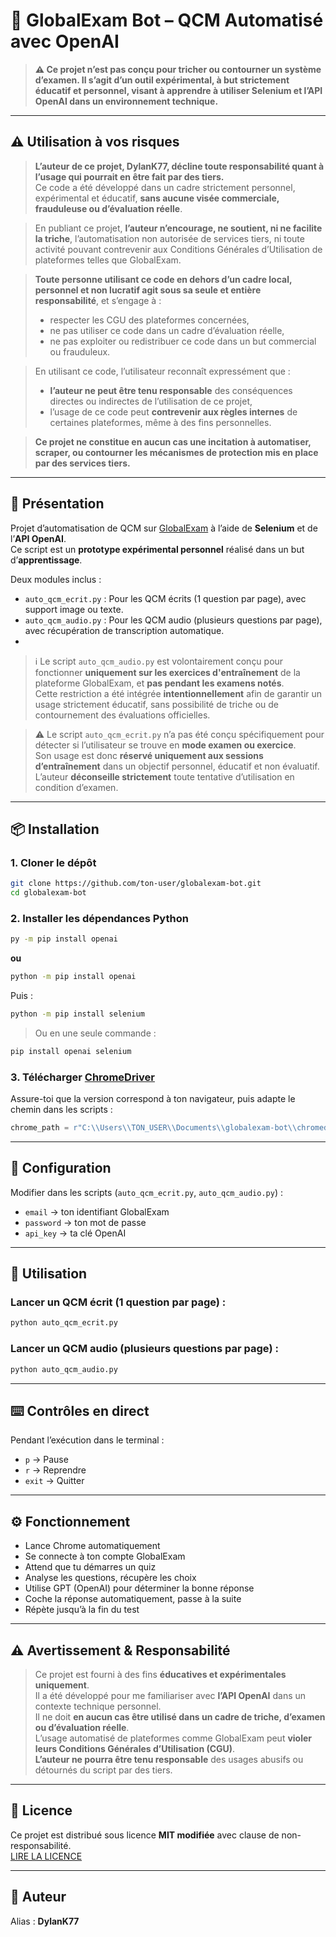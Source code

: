 # 🤖 GlobalExam Bot – QCM Automatisé avec OpenAI

> **⚠️ Ce projet n’est pas conçu pour tricher ou contourner un système d’examen. Il s’agit d’un outil expérimental, à but strictement éducatif et personnel, visant à apprendre à utiliser Selenium et l’API OpenAI dans un environnement technique.**

---

## ⚠️ Utilisation à vos risques

> **L’auteur de ce projet, DylanK77, décline toute responsabilité quant à l’usage qui pourrait en être fait par des tiers.**  
> Ce code a été développé dans un cadre strictement personnel, expérimental et éducatif, **sans aucune visée commerciale, frauduleuse ou d’évaluation réelle**.

> En publiant ce projet, **l’auteur n’encourage, ne soutient, ni ne facilite la triche**, l’automatisation non autorisée de services tiers, ni toute activité pouvant contrevenir aux Conditions Générales d’Utilisation de plateformes telles que GlobalExam.  

> **Toute personne utilisant ce code en dehors d’un cadre local, personnel et non lucratif agit sous sa seule et entière responsabilité**, et s’engage à :
> - respecter les CGU des plateformes concernées,
> - ne pas utiliser ce code dans un cadre d’évaluation réelle,
> - ne pas exploiter ou redistribuer ce code dans un but commercial ou frauduleux.

> En utilisant ce code, l’utilisateur reconnaît expressément que :
> - **l’auteur ne peut être tenu responsable** des conséquences directes ou indirectes de l’utilisation de ce projet,
> - l’usage de ce code peut **contrevenir aux règles internes** de certaines plateformes, même à des fins personnelles.

> **Ce projet ne constitue en aucun cas une incitation à automatiser, scraper, ou contourner les mécanismes de protection mis en place par des services tiers.**

---

## 📘 Présentation

Projet d’automatisation de QCM sur [GlobalExam](https://www.global-exam.com/) à l’aide de **Selenium** et de l’**API OpenAI**.  
Ce script est un **prototype expérimental personnel** réalisé dans un but d’**apprentissage**.

Deux modules inclus :

- `auto_qcm_ecrit.py` : Pour les QCM écrits (1 question par page), avec support image ou texte.
- `auto_qcm_audio.py` : Pour les QCM audio (plusieurs questions par page), avec récupération de transcription automatique.
- 
> ℹ️ Le script `auto_qcm_audio.py` est volontairement conçu pour fonctionner **uniquement sur les exercices d'entraînement** de la plateforme GlobalExam, et **pas pendant les examens notés**.  
> Cette restriction a été intégrée **intentionnellement** afin de garantir un usage strictement éducatif, sans possibilité de triche ou de contournement des évaluations officielles.

> ⚠️ Le script `auto_qcm_ecrit.py` n’a pas été conçu spécifiquement pour détecter si l’utilisateur se trouve en **mode examen ou exercice**.  
> Son usage est donc **réservé uniquement aux sessions d’entraînement** dans un objectif personnel, éducatif et non évaluatif.  
> L’auteur **déconseille strictement** toute tentative d’utilisation en condition d’examen.

---

## 📦 Installation

### 1. Cloner le dépôt
```bash
git clone https://github.com/ton-user/globalexam-bot.git
cd globalexam-bot
```

### 2. Installer les dépendances Python
```bash
py -m pip install openai
```
**ou**
```bash
python -m pip install openai
```

Puis :
```bash
python -m pip install selenium
```

> Ou en une seule commande :
```bash
pip install openai selenium
```

### 3. Télécharger [ChromeDriver](https://chromedriver.chromium.org/downloads)  
Assure-toi que la version correspond à ton navigateur, puis adapte le chemin dans les scripts :
```python
chrome_path = r"C:\\Users\\TON_USER\\Documents\\globalexam-bot\\chromedriver.exe"
```

---

## 🔐 Configuration

Modifier dans les scripts (`auto_qcm_ecrit.py`, `auto_qcm_audio.py`) :

- `email` → ton identifiant GlobalExam  
- `password` → ton mot de passe  
- `api_key` → ta clé OpenAI

---

## 🚀 Utilisation

### Lancer un QCM écrit (1 question par page) :
```bash
python auto_qcm_ecrit.py
```

### Lancer un QCM audio (plusieurs questions par page) :
```bash
python auto_qcm_audio.py
```

---

## ⌨️ Contrôles en direct

Pendant l’exécution dans le terminal :

- `p` → Pause  
- `r` → Reprendre  
- `exit` → Quitter

---

## ⚙️ Fonctionnement

- Lance Chrome automatiquement  
- Se connecte à ton compte GlobalExam  
- Attend que tu démarres un quiz  
- Analyse les questions, récupère les choix  
- Utilise GPT (OpenAI) pour déterminer la bonne réponse  
- Coche la réponse automatiquement, passe à la suite  
- Répète jusqu’à la fin du test

---

## ⚠️ Avertissement & Responsabilité

> Ce projet est fourni à des fins **éducatives et expérimentales uniquement**.  
> Il a été développé pour me familiariser avec **l’API OpenAI** dans un contexte technique personnel.  
> Il ne doit **en aucun cas être utilisé dans un cadre de triche, d’examen ou d’évaluation réelle**.  
> L’usage automatisé de plateformes comme GlobalExam peut **violer leurs Conditions Générales d’Utilisation (CGU)**.  
> **L’auteur ne pourra être tenu responsable** des usages abusifs ou détournés du script par des tiers.

---

## 📄 Licence

Ce projet est distribué sous licence **MIT modifiée** avec clause de non-responsabilité.  
[LIRE LA LICENCE](./LICENSE)

---

## 🧠 Auteur

Alias : **DylanK77**  
